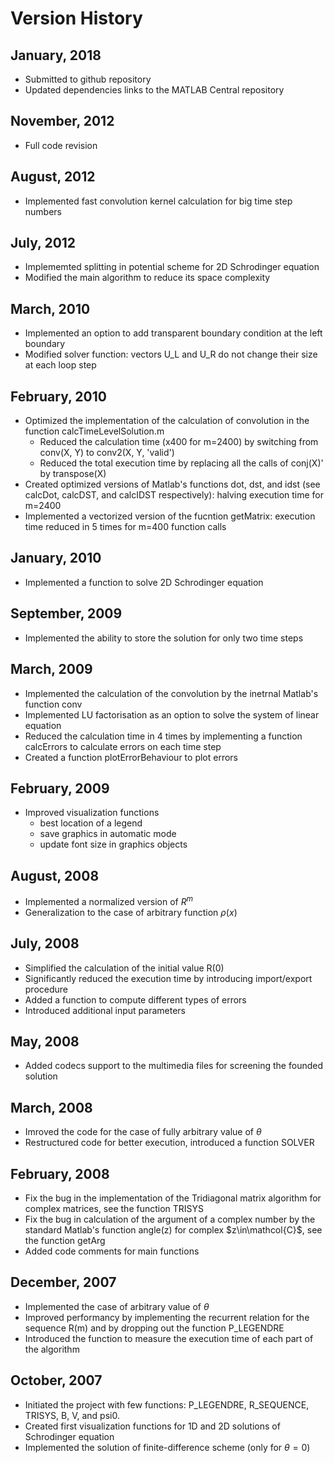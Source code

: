 # Version History

## January, 2018
- Submitted to github repository
- Updated dependencies links to the MATLAB Central repository

## November, 2012
- Full code revision

## August, 2012
- Implemented fast convolution kernel calculation for big time step numbers

## July, 2012
- Implememted splitting in potential scheme for 2D Schrodinger equation
- Modified the main algorithm to reduce its space complexity

## March, 2010
- Implemented an option to add transparent boundary condition at the left boundary
- Modified solver function: vectors U_L and U_R do not change their size at each loop step

## February, 2010
- Optimized the implementation of the calculation of convolution in the function calcTimeLevelSolution.m 
  - Reduced the calculation time (x400 for m=2400) by switching from conv(X, Y) to conv2(X, Y, 'valid')
  - Reduced the total execution time by replacing all the calls of conj(X)' by transpose(X)
- Created optimized versions of Matlab's functions dot, dst, and idst (see calcDot, calcDST, and calcIDST respectively): halving execution time for m=2400
- Implemented a vectorized version of the fucntion getMatrix: execution time reduced in 5 times for m=400 function calls

## January, 2010
- Implemented a function to solve 2D Schrodinger equation

## September, 2009
- Implemented the ability to store the solution for only two time steps

## March, 2009
- Implemented the calculation of the convolution by the inetrnal Matlab's function conv
- Implemented LU factorisation as an option to solve the system of linear equation
- Reduced the calculation time in 4 times by implementing a function calcErrors to calculate errors on each time step
- Created a function plotErrorBehaviour to plot errors

## February, 2009
- Improved visualization functions
  - best location of a legend
  - save graphics in automatic mode
  - update font size in graphics objects

## August, 2008
- Implemented a normalized version of $R^m$
- Generalization to the case of arbitrary function $\rho(x)$

## July, 2008
- Simplified the calculation of the initial value R(0)
- Significantly reduced the execution time by introducing import/export procedure
- Added a function to compute different types of errors
- Introduced additional input parameters

## May, 2008
- Added codecs support to the multimedia files for screening the founded solution

## March, 2008
- Imroved the code for the case of fully arbitrary value of $\theta$
- Restructured code for better execution, introduced a function SOLVER

## February, 2008
- Fix the bug in the implementation of the Tridiagonal matrix algorithm for complex matrices, see the function TRISYS
- Fix the bug in calculation of the argument of a complex number by the standard Matlab's function angle(z) for complex $z\in\mathcol{C}$, see the function getArg
- Added code comments for main functions

## December, 2007
- Implemented the case of arbitrary value of $\theta$
- Improved performancy by implementing the recurrent relation for the sequence R(m) and by dropping out the function P_LEGENDRE
- Introduced the function to measure the execution time of each part of the algorithm

## October, 2007
- Initiated the project with few functions: P_LEGENDRE, R_SEQUENCE, TRISYS, B, V, and psi0.
- Created first visualization functions for 1D and 2D solutions of Schrodinger equation
- Implemented the solution of finite-difference scheme (only for $\theta=0$)
